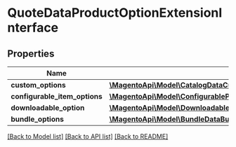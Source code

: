 # QuoteDataProductOptionExtensionInterface

## Properties
Name | Type | Description | Notes
------------ | ------------- | ------------- | -------------
**custom_options** | [**\MagentoApi\Model\CatalogDataCustomOptionInterface[]**](CatalogDataCustomOptionInterface.md) |  | [optional] 
**configurable_item_options** | [**\MagentoApi\Model\ConfigurableProductDataConfigurableItemOptionValueInterface[]**](ConfigurableProductDataConfigurableItemOptionValueInterface.md) |  | [optional] 
**downloadable_option** | [**\MagentoApi\Model\DownloadableDataDownloadableOptionInterface**](DownloadableDataDownloadableOptionInterface.md) |  | [optional] 
**bundle_options** | [**\MagentoApi\Model\BundleDataBundleOptionInterface[]**](BundleDataBundleOptionInterface.md) |  | [optional] 

[[Back to Model list]](../../README.md#documentation-for-models) [[Back to API list]](../../README.md#documentation-for-api-endpoints) [[Back to README]](../../README.md)


